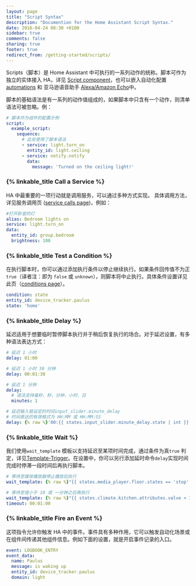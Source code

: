 ```yaml
---
layout: page
title: "Script Syntax"
description: "Documention for the Home Assistant Script Syntax."
date: 2016-04-24 08:30 +0100
sidebar: true
comments: false
sharing: true
footer: true
redirect_from: /getting-started/scripts/
---
```


Scripts（脚本）是 Home Assistant 中可执行的一系列动作的统称。脚本可作为独立的实体接入 HA，详见 [Script component]，也可以嵌入自动化配置[automations] 和 亚马逊语音助手 [Alexa/Amazon Echo]中。

脚本的基础语法是有一系列的动作值组成的，如果脚本中只含有一个动作，则清单语法可被忽略。例：

```yaml
# 脚本作为组件的配置示例
script:
  example_script:
    sequence:
      # 此处使用了脚本语法
      - service: light.turn_on
        entity_id: light.ceiling
      - service: notify.notify
        data:
          message: 'Turned on the ceiling light!'
```

### {% linkable_title Call a Service %}

HA 中最重要的一项行动就是调用服务，可以通过多种方式实现。 具体调用方法，详见服务调用页 ([service calls page])，例如：

```yaml
#打开卧室的灯
alias: Bedroom lights on
service: light.turn_on
data:
  entity_id: group.bedroom
  brightness: 100
```

### {% linkable_title Test a Condition %}

在执行脚本时，你可以通过添加执行条件以停止继续执行。如果条件回传值不为正`true`（译者注：即为 `false` 或 `unknown`），则脚本将中止执行。具体条件设置详见此页（[conditions page]）。

```yaml
condition: state
entity_id: device_tracker.paulus
state: 'home'
```

### {% linkable_title Delay %}

延迟适用于想要临时暂停脚本执行并于稍后恢复执行的场合。对于延迟设置，有多种语法表达方式：

```yaml
# 延迟 1 小时
delay: 01:00
```

```yaml
# 延迟 1 小时 30 分钟
delay: 00:01:30
```

```yaml
# 延迟 1 分钟
delay:
  # 语法支持毫秒、秒、分钟、小时、日
  minutes: 1
```

```yaml
# 延迟输入框设定的时间input_slider.minute_delay 
# 时间表达的有效格式为 HH:MM 或 HH:MM:SS
delay: {% raw %}'00:{{ states.input_slider.minute_delay.state | int }}:00'{% endraw %}
```
### {% linkable_title Wait %}

我们使用`wait_template` 模板以支持延迟至某项时间完成，通过条件为真`true` 判定，详见[Template-Trigger](/getting-started/automation-trigger/#template-trigger)。在设置中，你可以另行添加延时命令`delay`实现时间完成时停滞一段时间后再执行脚本。

```yaml
# 等待至媒体播放器停止播放后执行
wait_template: {% raw %}"{{ states.media_player.floor.states == 'stop' }}"{% endraw %}
```

```yaml
# 等待至值小于 10 或 一分钟之后再执行
wait_template: {% raw %}"{{ states.climate.kitchen.attributes.valve < 10 }}"{% endraw %}
timeout: 00:01:00
```

### {% linkable_title Fire an Event %}

这项指令允许你触发 HA 中的事件。事件具有多种作用，它可以触发自动化场景或在组件间传递其他组件信息。例如下面的设置，就是开启事件记录的入口。

```yaml
event: LOGBOOK_ENTRY
event_data:
  name: Paulus
  message: is waking up
  entity_id: device_tracker.paulus
  domain: light
```

[Script component]: /components/script/
[automations]: /getting-started/automation-action/
[Alexa/Amazon Echo]: /components/alexa/
[service calls page]: /getting-started/scripts-service-calls/
[conditions page]: /getting-started/scripts-conditions/


